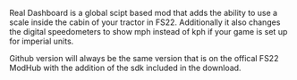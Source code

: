 Real Dashboard is a global scipt based mod that adds the ability to use a scale inside the cabin of your tractor in FS22. 
Additionally it also changes the digital speedometers to show mph instead of kph if your game is set up for imperial units. 

Github version will always be the same version that is on the offical FS22 ModHub with the addition of the sdk included in the download.